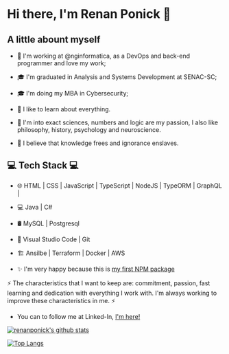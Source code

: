 # Hi there, I'm Renan Ponick 👋

## A little abount myself

- 💼 I'm working at @nginformatica, as a DevOps and back-end programmer and love my work;
- 🎓 I'm graduated in Analysis and Systems Development at SENAC-SC;
- 🎓 I'm doing my MBA in Cybersecurity;

- 🌱 I like to learn about everything.
- 🔭 I'm into exact sciences, numbers and logic are my passion, I also like philosophy, history, psychology and neuroscience.
- 💬 I believe that knowledge frees and ignorance enslaves.

## 💻 Tech Stack 💻
 
- 🌐 HTML | CSS | JavaScript | TypeScript | NodeJS | TypeORM | GraphQL |
- 💻 Java | C# 
- 🛢 MySQL | Postgresql 
- 🔧 Visual Studio Code | Git
- :building_construction: Ansilbe | Terraform | Docker | AWS

- ✨ I'm very happy because this is [my first NPM package](https://www.npmjs.com/package/lib-anonymization)

⚡ The characteristics that I want to keep are: commitment, passion, fast learning and dedication with everything I work with. I'm always working to improve these characteristics in me. ⚡

- You can to follow me at Linked-In, <a href="https://www.linkedin.com/in/renan-ponick-9107a5174//">I'm here!</a>

[![renanponick's github stats](https://github-readme-stats.vercel.app/api?username=renanponick&show_icons=true&&theme=radical&hide=["contribs","issues"])](https://github.com/renanponick)

[![Top Langs](https://github-readme-stats.vercel.app/api/top-langs/?username=renanponick&show_icons=true&theme=radical&layout=compact)](https://github.com/renanponick/github-readme-stats)
